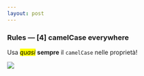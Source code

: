 ```yaml
---
layout: post
---
```


### Rules — [4] camelCase everywhere
Usa <mark><i>quasi</i></mark> **sempre** il `camelCase` nelle proprietà!

<img src="./images/reactdevguide.png"/>